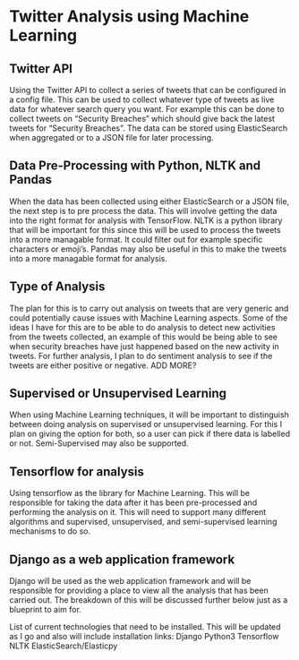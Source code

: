 # Twitter Analysis using Machine Learning

## Twitter API
Using the Twitter API to collect a series of tweets that can be configured in a config file. This can be used to collect whatever type of tweets as live data for whatever search query you want. For example this can be done to collect tweets on “Security Breaches” which should give back the latest tweets for “Security Breaches”. The data can be stored using ElasticSearch when aggregated or to a JSON file for later processing. 

## Data Pre-Processing with Python, NLTK and Pandas
When the data has been collected using either ElasticSearch or a JSON file, the next step is to pre process the data. This will involve getting the data into the right format for analysis with TensorFlow. NLTK is a python library that will be important for this since this will be used to process the tweets into a more managable format. It could filter out for example specific characters or emoji’s. Pandas may also be useful in this to make the tweets into a more managable format for analysis.

## Type of Analysis
The plan for this is to carry out analysis on tweets that are very generic and could potentially cause issues with Machine Learning aspects. Some of the ideas I have for this are to be able to do analysis to detect new activities from the tweets collected, an example of this would be being able to see when security breaches have just happened based on the new activity in tweets. For further analysis, I plan to do sentiment analysis to see if the tweets are either positive or negative. ADD MORE?

## Supervised or Unsupervised Learning
When using Machine Learning techniques, it will be important to distinguish between doing analysis on supervised or unsupervised learning. For this I plan on giving the option for both, so a user can pick if there data is labelled or not. Semi-Supervised may also be supported.

## Tensorflow for analysis
Using tensorflow as the library for Machine Learning. This will be responsible for taking the data after it has been pre-processed and performing the analysis on it. This will need to support many different algorithms and supervised, unsupervised, and semi-supervised learning mechanisms to do so. 

## Django as a web application framework
Django will be used as the web application framework and will be responsible for providing a place to view all the analysis that has been carried out. The breakdown of this will be discussed further below just as a blueprint to aim for.



List of current technologies that need to be installed. This will be updated as I go and also will include installation links:
Django
Python3
Tensorflow
NLTK
ElasticSearch/Elasticpy
